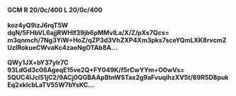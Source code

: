 #### GCM R 20/0c/400 L 20/0c/400
**koz4yQ9izJ6rqT5W**<br/>**dqN/5FHbVL6ajjRWHlf39jb6pMMvILa/X/Z/pXs7Qcs=**<br/>**m3qnmch/7Ng3YiW+HoZ/qZP3d3VhZXP4Xm3pks7sceYQmLXK8rvcmZUzIRokueCWvaKc4zaoNgOTAb8A...**<br/><br/>
**QWy1JX+bY37yIr7C**<br/>**93LdGd3c06AgeqE15ve2Q+FY049K/f5rCwYYm+O0wVs=**<br/>**5QUC4lJcl51jC2/9ACj0QGBAApBtnWSTax2g9aFvuqihzXV5t/89R5D8pukEq2xklcbLaTV55W7bYsKC...**